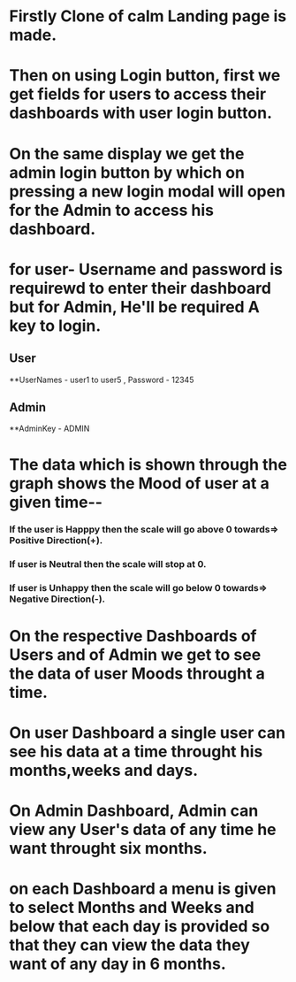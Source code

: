 # Firstly Clone of calm Landing page is made.

# Then on using Login button, first we get fields for users to access their dashboards with user login button.

# On the same display we get the admin login button by which on pressing a new login modal will open for the Admin to access his dashboard.

# for user- Username and password is requirewd to enter their dashboard but for Admin, He'll be required A key to login.

## User
**UserNames - user1 to user5 , Password - 12345
## Admin 
**AdminKey -  ADMIN

# The data which is shown through the graph shows the Mood of user at a given time--
### If the user is Happpy then the scale will go above 0 towards=> Positive Direction(+).
### If user is Neutral then the scale will stop at 0. 
### If user is Unhappy then the scale will go below 0 towards=> Negative Direction(-).

# On the respective Dashboards of Users and of Admin we get to see the data of user Moods throught a time.

# On user Dashboard a single user can see his data at a time throught his months,weeks and days.

# On Admin Dashboard, Admin can view any User's data of any time he want throught six months.

# on each Dashboard a menu is given to select Months and Weeks and below that each day is provided so that they can view the data they want of any day in 6 months.
